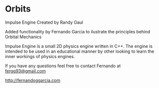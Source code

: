 # Orbits
Impulse Engine Created by Randy Gaul

Added functionality by Fernando Garcia to ilustrate the principles behind Orbital Mechanics

Impulse Engine is a small 2D physics engine written in C++. The engine is intended to be used in an educational manner by other looking to learn the inner workings of physics engines.

If you have any questions feel free to contact Fernando at fergg93@gmail.com

http://fernandoggarcia.com
